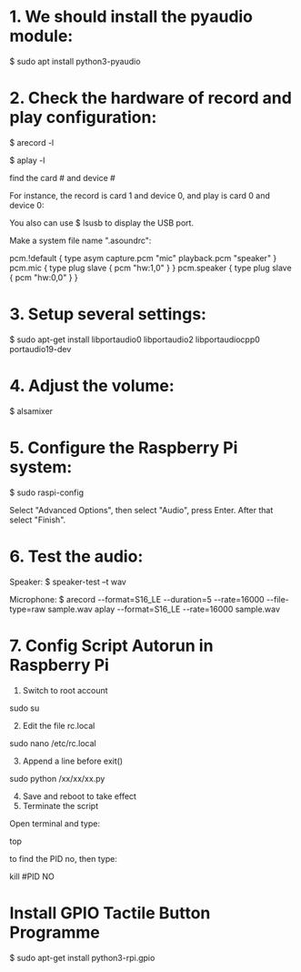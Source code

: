 # 1. We should install the pyaudio module:
$ sudo apt install python3-pyaudio

# 2. Check the hardware of record and play configuration:
$ arecord -l

$ aplay -l

find the card # and device #

For instance, the record is card 1 and device 0, and play is card 0 and device 0:

You also can use
$ lsusb
to display the USB port.

Make a system file name ".asoundrc":

pcm.!default {
  type asym
  capture.pcm "mic"
  playback.pcm "speaker"
}
pcm.mic {
  type plug
  slave {
    pcm "hw:1,0"
  }
}
pcm.speaker {
  type plug
  slave {
    pcm "hw:0,0"
  }
}

# 3. Setup several settings:
$ sudo apt-get install libportaudio0 libportaudio2 libportaudiocpp0 portaudio19-dev

# 4. Adjust the volume:
$ alsamixer

# 5. Configure the Raspberry Pi system:
$ sudo raspi-config

Select "Advanced Options", then select "Audio", press Enter. After that select "Finish".

# 6. Test the audio:
Speaker:
$ speaker-test –t wav

Microphone:
$ arecord --format=S16_LE --duration=5 --rate=16000 --file-type=raw sample.wav
aplay --format=S16_LE --rate=16000 sample.wav

# 7. Config Script Autorun in Raspberry Pi
1) Switch to root account

sudo su

2) Edit the file rc.local

sudo nano /etc/rc.local

3) Append a line before exit()

sudo python /xx/xx/xx.py

4) Save and reboot to take effect
5) Terminate the script

Open terminal and type:

top

to find the PID no, then type:

kill #PID NO

# Install GPIO Tactile Button Programme
$ sudo apt-get install python3-rpi.gpio
